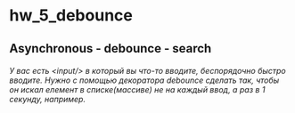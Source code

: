 # hw_5_debounce

## Asynchronous - debounce - search

###### У вас есть \<input\/\> в который вы что-то вводите, беспорядочно быстро вводите. Нужно с помощью декоратора debounce сделать так, чтобы он искал елемент в списке(массиве) не на каждый ввод, а раз в 1 секунду, например.

